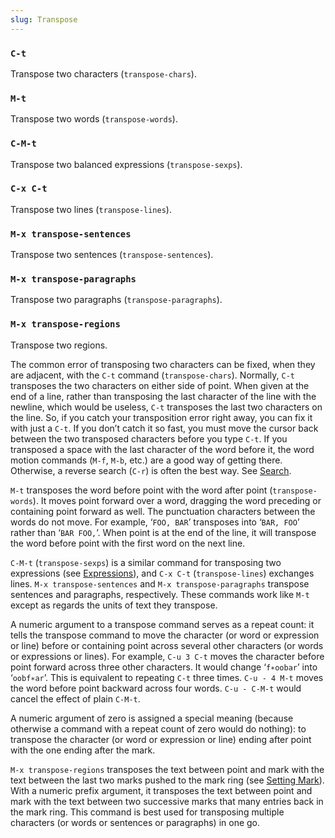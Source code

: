 ```yaml
---
slug: Transpose
---
```


### `C-t`

Transpose two characters (`transpose-chars`).

### `M-t`

Transpose two words (`transpose-words`).

### `C-M-t`

Transpose two balanced expressions (`transpose-sexps`).

### `C-x C-t`

Transpose two lines (`transpose-lines`).

### `M-x transpose-sentences`

Transpose two sentences (`transpose-sentences`).

### `M-x transpose-paragraphs`

Transpose two paragraphs (`transpose-paragraphs`).

### `M-x transpose-regions`

Transpose two regions.

The common error of transposing two characters can be fixed, when they are adjacent, with the `C-t` command (`transpose-chars`). Normally, `C-t` transposes the two characters on either side of point. When given at the end of a line, rather than transposing the last character of the line with the newline, which would be useless, `C-t` transposes the last two characters on the line. So, if you catch your transposition error right away, you can fix it with just a `C-t`. If you don’t catch it so fast, you must move the cursor back between the two transposed characters before you type `C-t`. If you transposed a space with the last character of the word before it, the word motion commands (`M-f`, `M-b`, etc.) are a good way of getting there. Otherwise, a reverse search (`C-r`) is often the best way. See [Search](Search).

`M-t` transposes the word before point with the word after point (`transpose-words`). It moves point forward over a word, dragging the word preceding or containing point forward as well. The punctuation characters between the words do not move. For example, ‘`FOO, BAR`’<!-- /@w --> transposes into ‘`BAR, FOO`’<!-- /@w --> rather than ‘`BAR FOO,`’<!-- /@w -->. When point is at the end of the line, it will transpose the word before point with the first word on the next line.

`C-M-t` (`transpose-sexps`) is a similar command for transposing two expressions (see [Expressions](Expressions)), and `C-x C-t` (`transpose-lines`) exchanges lines. `M-x transpose-sentences` and `M-x transpose-paragraphs` transpose sentences and paragraphs, respectively. These commands work like `M-t` except as regards the units of text they transpose.

A numeric argument to a transpose command serves as a repeat count: it tells the transpose command to move the character (or word or expression or line) before or containing point across several other characters (or words or expressions or lines). For example, `C-u 3 C-t`<!-- /@w --> moves the character before point forward across three other characters. It would change ‘`f∗oobar`’ into ‘`oobf∗ar`’. This is equivalent to repeating `C-t` three times. `C-u - 4 M-t` moves the word before point backward across four words. `C-u - C-M-t` would cancel the effect of plain `C-M-t`.

A numeric argument of zero is assigned a special meaning (because otherwise a command with a repeat count of zero would do nothing): to transpose the character (or word or expression or line) ending after point with the one ending after the mark.

`M-x transpose-regions` transposes the text between point and mark with the text between the last two marks pushed to the mark ring (see [Setting Mark](Setting-Mark)). With a numeric prefix argument, it transposes the text between point and mark with the text between two successive marks that many entries back in the mark ring. This command is best used for transposing multiple characters (or words or sentences or paragraphs) in one go.
